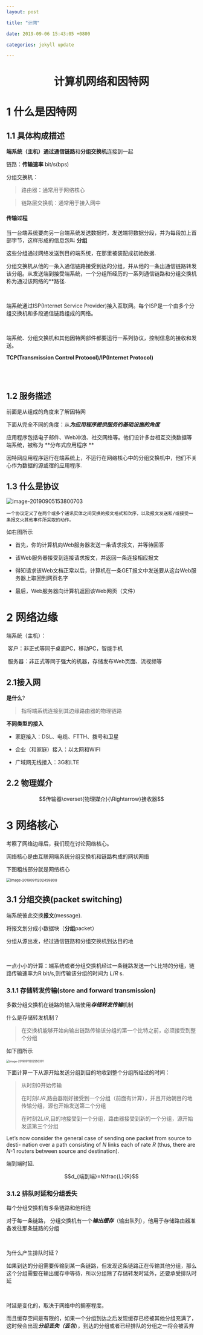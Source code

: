 ```yaml
---
layout: post

title: "计网"

date: 2019-09-06 15:43:05 +0800

categories: jekyll update

---
```

<script type="text/x-mathjax-config">
MathJax.Hub.Config({
tex2jax: {
skipTags: ['script', 'noscript', 'style', 'textarea', 'pre'],
inlineMath: [['$','$']]
}
});
</script>
<script src='https://cdnjs.cloudflare.com/ajax/libs/mathjax/2.7.5/latest.js?config=TeX-MML-AM_CHTML' async></script>
<script type="text/x-mathjax-config">
MathJax.Hub.Config({
tex2jax: {
skipTags: ['script', 'noscript', 'style', 'textarea', 'pre'],
inlineMath: [['$','$']]
}
});
</script>
<script src='https://cdnjs.cloudflare.com/ajax/libs/mathjax/2.7.5/latest.js?config=TeX-MML-AM_CHTML' async></script>
# <center>计算机网络和因特网</center>





# 1 什么是因特网

## 1.1 具体构成描述

**端系统（主机）**通过**通信链路**和**分组交换机**连接到一起

链路：**传输速率** bit/s(bps)

分组交换机：

> 路由器：通常用于网络核心

>  链路层交换机：通常用于接入网中



#### 传输过程

当一台端系统要向另一台端系统发送数据时，发送端将数据分段，并为每段加上首部字节，这样形成的信息包叫 **分组**  

这些分组通过网络发送到目的端系统，在那里被装配成初始数据. 

分组交换机从他的一条入通信链路接受到达的分组，并从他的一条出通信链路转发该分组。从发送端到接受端系统，一个分组所经历的一系列通信链路和分组交换机称为通过该网络的**路径. 

<br/>

端系统通过ISP(Internet Service Provider)接入互联网。每个ISP是一个由多个分组交换机和多段通信链路组成的网络。

<br/>



端系统、分组交换机和其他因特网部件都要运行一系列协议，控制信息的接收和发送。

**TCP(Transmission Control Protocol)/IP(Internet Protocol)**



<br/>

<br/>

## 1.2 服务描述

前面是从组成的角度来了解因特网

下面从完全不同的角度：从***为应用程序提供服务的基础设施的角度***

应用程序包括电子邮件、Web冲浪、社交网络等。他们设计多台相互交换数据等端系统，被称为  **分布式应用程序 ** 

因特网应用程序运行在端系统上，不运行在网络核心中的分组交换机中，他们不关心作为数据的源或宿的应用程序. 



## 1.3 什么是协议

![image-20190905153800703](http://miaochenlu.github.io/picture/image-20190905153800703.png)

`一个协议定义了在两个或多个通讯实体之间交换的报文格式和次序，以及报文发送和/或接受一条报文火其他事件所采取的动作。`

如右图所示

* 首先，你的计算机向Web服务器发送一条请求报文，并等待回答

* 该Web服务器接受到连接请求报文，并返回一条连接相应报文

* 得知请求该Web文档正常以后，计算机在一条GET报文中发送要从这台Web服务器上取回到网页名字

* 最后，Web服务器向计算机返回该Web网页（文件）



# 2 网络边缘

端系统（主机）：

​		客户：非正式等同于桌面PC，移动PC，智能手机

​		服务器：非正式等同于强大的机器，存储发布Web页面、流视频等



## 2.1接入网

**是什么**?

>  指将端系统连接到其边缘路由器的物理链路



**不同类型的接入**

* 家庭接入：DSL、电缆、FTTH、拨号和卫星

* 企业（和家庭）接入：以太网和WIFI
* 广域网无线接入：3G和LTE



## 2.2 物理媒介

$$传输器\overset{物理媒介}{\Rightarrow}接收器$$



# 3 网络核心

考察了网络边缘后，我们现在讨论网络核心。

网络核心是由互联网端系统分组交换机和链路构成的网状网络

下图粗线部分就是网络核心

<img src="http://miaochenlu.github.io/picture/image-20190911202459808.png" alt="image-20190911202459808" style="zoom:67%;" />

## 3.1 分组交换(packet switching)

端系统彼此交换**报文**(message). 

将报文划分成小数据块（**分组**packet）

分组从源出发，经过通信链路和分组交换机到达目的地

<br/>

一点小小的计算：端系统或者分组交换机经过一条链路发送一个L比特的分组，链路传输速率为R bit/s,则传输该分组的时间为 $L/R$ s.



### 3.1.1 存储转发传输(store and forward transmission)

多数分组交换机在链路的输入端使用***存储转发传输***机制



什么是存储转发机制？ 

>  在交换机能够开始向输出链路传输该分组的第一个比特之前，必须接受到整个分组

如下图所示

<img src="http://miaochenlu.github.io/picture/image-20190911202550391.png" alt="image-20190911202550391" style="zoom:50%;" />

下面计算一下从源开始发送分组到目的地收到整个分组所经过的时间：

> 从时刻0开始传输
>
> 在时刻$L/R$,路由器刚好接受到一个分组（前面有计算），并且开始朝目的地传输分组，源也开始发送第二个分组
>
> 在时刻$2L/R$,目的地接受到一个分组，路由器接受到新的一个分组，源开始发送第三个分组



Let’s now consider the general case of sending one packet from source to desti- nation over a path consisting of *N* links each of rate *R* (thus, there are *N*-1 routers between source and destination).  

端到端时延. 

$$d_{端到端}=N\frac{L}{R}$$



### 3.1.2 排队时延和分组丢失

每个分组交换机有多条链路和他相连  



对于每一条链路， 分组交换机有一个***输出缓存***（输出队列），他用于存储路由器准备发往那条链路的分组

 <br/>

为什么产生排队时延？   

如果到达的分组需要传输到某一条链路，但发现这条链路正在传输其他分组，那么这个分组需要在输出缓存中等待，所以分组除了存储转发时延外，还要承受排队时延

<br/>

时延是变化的，取决于网络中的拥塞程度。

而且缓存空间是有限的，如果一个分组到达之后发现缓存已经被其他分组充满了，这时候会出现***分组丢失（丢包***），到达的分组或者已经排队的分组之一将会被丢弃



